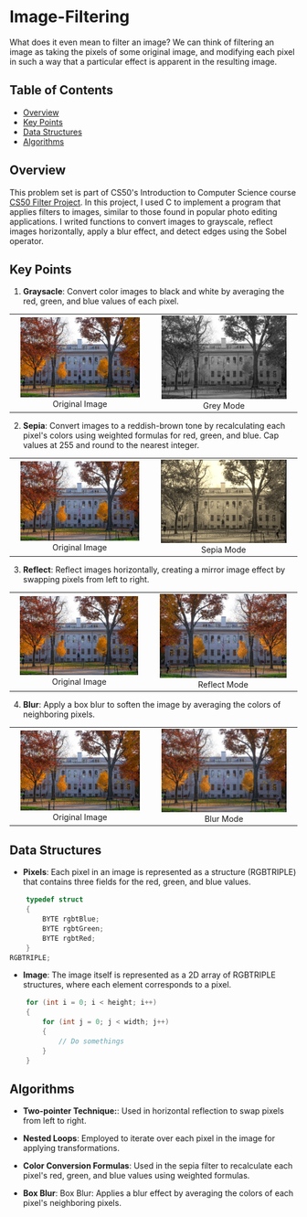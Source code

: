 # Image-Filtering
What does it even mean to filter an image? We can think of filtering an image as taking the pixels of some original image, and modifying each pixel in such a way that a particular effect is apparent in the resulting image.

## Table of Contents

- [Overview](#overview)
- [Key Points](#key-points)
- [Data Structures](#data-structures)
- [Algorithms](#algorithms)

## Overview
This problem set is part of CS50's Introduction to Computer Science course [CS50 Filter Project](https://cs50.harvard.edu/x/2025/psets/4/filter/less/). In this project, I used C to implement a program that applies filters to images, similar to those found in popular photo editing applications. I writed functions to convert images to grayscale, reflect images horizontally, apply a blur effect, and detect edges using the Sobel operator.



## Key Points
1. **Graysacle**: Convert color images to black and white by averaging the red, green, and blue values of each pixel.

<table>
  <tr>
    <td align="center">
      <img src="https://github.com/miro789/Image-Filtering/blob/main/images/yard.bmp" alt="Origin Image" width="90%"/>
      <br/>
      <span>Original Image</span>
    </td>
    <td align="center">
      <img src="https://github.com/miro789/Image-Filtering/blob/main/outputs/grey.png" alt="Grey Image" width="90%"/>
      <br/>
      <span>Grey Mode</span>
    </td>
  </tr>
</table>

2. **Sepia**: Convert images to a reddish-brown tone by recalculating each pixel's colors using weighted formulas for red, green, and blue. Cap values at 255 and round to the nearest integer.

<table>
  <tr>
    <td align="center">
      <img src="https://github.com/miro789/Image-Filtering/blob/main/images/yard.bmp" alt="Original Image" width="90%"/>
      <br/>
      <span>Original Image</span>
    </td>
    <td align="center">
      <img src="https://github.com/miro789/Image-Filtering/blob/main/outputs/sepia.png" alt="Sepia Image" width="90%"/>
      <br/>
      <span>Sepia Mode</span>
    </td>
  </tr>
</table>

3. **Reflect**: Reflect images horizontally, creating a mirror image effect by swapping pixels from left to right.

<table>
  <tr>
    <td align="center">
      <img src="https://github.com/miro789/Image-Filtering/blob/main/images/yard.bmp" alt="Original Image" width="90%"/>
      <br/>
      <span>Original Image</span>
    </td>
    <td align="center">
      <img src="https://github.com/miro789/Image-Filtering/blob/main/outputs/reflect.png" alt="Reflect Image" width="90%"/>
        <br />
        <span>Reflect Mode</span>
    </td>
  </tr>
</table>

4. **Blur**: Apply a box blur to soften the image by averaging the colors of neighboring pixels.

<table>
  <tr>
    <td align="center">
      <img src="https://github.com/miro789/Image-Filtering/blob/main/images/yard.bmp" alt="Original Image" width="90%"/>
      <br/>
      <span>Original Image</span>
    </td>
    <td align="center">
      <img src="https://github.com/miro789/Image-Filtering/blob/main/outputs/blur.png" alt="Blur Image" width="90%"/>
        <br />
        <span>Blur Mode</span>
  </tr>
</table>


## Data Structures

- **Pixels**: Each pixel in an image is represented as a structure (RGBTRIPLE) that contains three fields for the red, green, and blue values.

```C
    typedef struct
    {
        BYTE rgbtBlue;
        BYTE rgbtGreen;
        BYTE rgbtRed;
    }
RGBTRIPLE;
```

- **Image**: The image itself is represented as a 2D array of RGBTRIPLE structures, where each element corresponds to a pixel.
```C
    for (int i = 0; i < height; i++)
    {
        for (int j = 0; j < width; j++)
        {
            // Do somethings
        }
    }
```

## Algorithms

- **Two-pointer Technique:**: Used in horizontal reflection to swap pixels from left to right.

- **Nested Loops**: Employed to iterate over each pixel in the image for applying transformations.

- **Color Conversion Formulas**: Used in the sepia filter to recalculate each pixel's red, green, and blue values using weighted 
formulas.

- **Box Blur**: Box Blur: Applies a blur effect by averaging the colors of each pixel's neighboring pixels.
